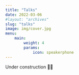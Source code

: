 ```yaml
---
title: "Talks"
date: 2022-03-06
#layout: "archives"
slug: "talks"
image: img/cover.jpg
menu:
    main:
        weight: 4
        params: 
            icon: speakerphone
---
```


Under construction 👨‍💻